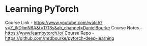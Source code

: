 # Learning PyTorch

Course Link - https://www.youtube.com/watch?v=Z_ikDlimN6A&t=1718s&ab_channel=DanielBourke
Course Notes - https://www.learnpytorch.io/
Course Repo - https://github.com/mrdbourke/pytorch-deep-learning
